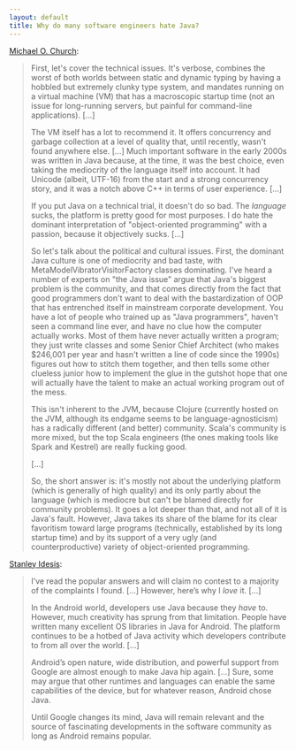 ```yaml
---
layout: default
title: Why do many software engineers hate Java?
---
```


[Michael O. Church](https://www.quora.com/Why-do-many-software-engineers-not-like-Java/answer/Michael-O-Church):

> First, let's cover the technical issues. It's verbose, combines the worst of both worlds between static and dynamic typing by having a hobbled but extremely clunky type system, and mandates running on a virtual machine (VM) that has a macroscopic startup time (not an issue for long-running servers, but painful for command-line applications). […]
> 
> The VM itself has a lot to recommend it. It offers concurrency and garbage collection at a level of quality that, until recently, wasn't found anywhere else. […] Much important software in the early 2000s was written in Java because, at the time, it was the best choice, even taking the mediocrity of the language itself into account. It had Unicode (albeit, UTF-16) from the start and a strong concurrency story, and it was a notch above C++ in terms of user experience. […]
> 
> If you put Java on a technical trial, it doesn't do so bad. The _language_ sucks, the platform is pretty good for most purposes. I do hate the dominant interpretation of "object-oriented programming" with a passion, because it objectively sucks. […]
>
> So let's talk about the political and cultural issues. First, the dominant Java culture is one of mediocrity and bad taste, with MetaModelVibratorVisitorFactory classes dominating. I've heard a number of experts on "the Java issue" argue that Java's biggest problem is the community, and that comes directly from the fact that good programmers don't want to deal with the bastardization of OOP that has entrenched itself in mainstream corporate development. You have a lot of people who trained up as "Java programmers", haven't seen a command line ever, and have no clue how the computer actually works. Most of them have never actually written a program; they just write classes and some Senior Chief Architect (who makes $246,001 per year and hasn't written a line of code since the 1990s) figures out how to stitch them together, and then tells some other clueless junior how to implement the glue in the gutshot hope that one will actually have the talent to make an actual working program out of the mess. 
>
> This isn't inherent to the JVM, because Clojure (currently hosted on the JVM, although its endgame seems to be language-agnosticism) has a radically different (and better) community. Scala's community is more mixed, but the top Scala engineers (the ones making tools like Spark and Kestrel) are really fucking good. 
>
> […]
>
> So, the short answer is: it's mostly not about the underlying platform (which is generally of high quality) and its only partly about the language (which is mediocre but can't be blamed directly for community problems). It goes a lot deeper than that, and not all of it is Java's fault. However, Java takes its share of the blame for its clear favoritism toward large programs (technically, established by its long startup time) and by its support of a very ugly (and counterproductive) variety of object-oriented programming.

[Stanley Idesis](https://www.quora.com/Why-do-many-software-engineers-not-like-Java/answer/Stanley-Idesis):

> I’ve read the popular answers and will claim no contest to a majority of the complaints I found. […] However, here’s why I _love_ it. […]
> 
> In the Android world, developers use Java because they _have_ to. However, much creativity has sprung from that limitation. People have written many excellent OS libraries in Java for Android. The platform continues to be a hotbed of Java activity which developers contribute to from all over the world. […]
> 
> Android’s open nature, wide distribution, and powerful support from Google are almost enough to make Java hip again. […] Sure, some may argue that other runtimes and languages can enable the same capabilities of the device, but for whatever reason, Android chose Java.
> 
> Until Google changes its mind, Java will remain relevant and the source of fascinating developments in the software community as long as Android remains popular.

